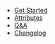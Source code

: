 * [Get Started](/?id=get-started)
* [Attributes](attributes.md)
* [Q&A](https://github.com/{{repo}}/discussions/categories/q-a)
* [Changelog](https://github.com/{{repo}}/releases)
